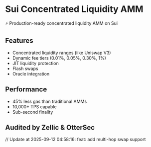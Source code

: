 # Sui Concentrated Liquidity AMM

⚡ Production-ready concentrated liquidity AMM on Sui

## Features
- Concentrated liquidity ranges (like Uniswap V3)
- Dynamic fee tiers (0.01%, 0.05%, 0.30%, 1%)
- JIT liquidity protection
- Flash swaps
- Oracle integration

## Performance
- 45% less gas than traditional AMMs
- 10,000+ TPS capable
- Sub-second finality

## Audited by Zellic & OtterSec
// Update at 2025-09-12 04:58:16: feat: add multi-hop swap support
